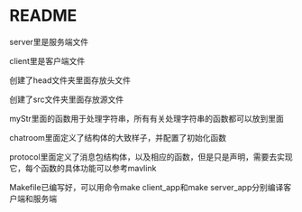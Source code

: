 # README

server里是服务端文件

client里是客户端文件

创建了head文件夹里面存放头文件

创建了src文件夹里面存放源文件

myStr里面的函数用于处理字符串，所有有关处理字符串的函数都可以放到里面

chatroom里面定义了结构体的大致样子，并配置了初始化函数

protocol里面定义了消息包结构体，以及相应的函数，但是只是声明，需要去实现它，每个函数的具体功能可以参考mavlink

Makefile已编写好，可以用命令make client_app和make server_app分别编译客户端和服务端
